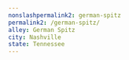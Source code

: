 ```yaml
---
﻿nonslashpermalink2: german-spitz
permalink2: /german-spitz/
alley: German Spitz
city: Nashville
state: Tennessee
---
```

